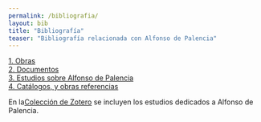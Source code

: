 ```yaml
---
permalink: /bibliografia/
layout: bib
title: "Bibliografía"
teaser: "Bibliografía relacionada con Alfonso de Palencia"
---
```


[1. Obras](/bibliografia/obras)<br/>
[2. Documentos](/bibliografia/documentos)<br/>
[3. Estudios sobre Alfonso de Palencia](/bibliografia/estudios)<br/>
[4. Catálogos, y obras referencias](/bibliografia/catalogos)<br/>

En la[Colección de Zotero](https://www.zotero.org/groups/bibliografa_alfonso_de_palencia) se incluyen los estudios dedicados a Alfonso de Palencia.

